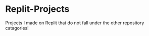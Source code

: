 # Replit-Projects
Projects I made on Replit that do not fall under the other repository catagories!
